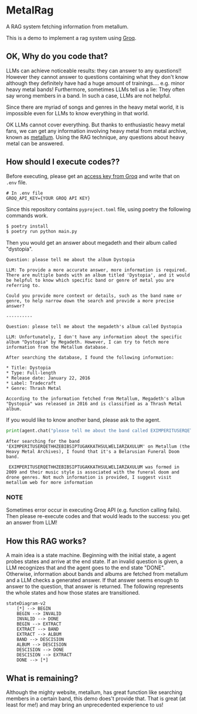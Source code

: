 # MetalRag

A RAG system fetching information from metallum.

This is a demo to implement a rag system using [Groq](https://groq.com/).

## OK, Why do you code that?

LLMs can achieve noticeable results: they can answer to any questions!! However they cannot answer to questions containing what they don't know although they definitely have had a huge amount of trainings.... e.g. minor heavy metal bands! Furthermore, sometimes LLMs tell us a lie: They often say wrong members in a band. In such a case, LLMs are not helpful.

Since there are myriad of songs and genres in the heavy metal world, it is impossible even for LLMs to know everything in that world.

OK LLMs cannot cover everything. But thanks to enthusiastic heavy metal fans, we can get any information involving heavy metal from metal archive, known as [metallum](https://www.metal-archives.com/). Using the RAG technique, any questions about heavy metal can be answered.


## How should I execute codes??

Before executing, please get an [access key from Groq](https://console.groq.com/keys) and write that on `.env` file.

```
# In .env file
GROQ_API_KEY={YOUR GROQ API KEY}
```

Since this repository contains `pyproject.toml` file, using poetry the following commands work.


```sh
$ poetry install
$ poetry run python main.py
```

Then you would get an answer about megadeth and their album called "dystopia".

```
Question: please tell me about the album Dystopia

LLM: To provide a more accurate answer, more information is required. There are multiple bands with an album titled 'Dystopia', and it would be helpful to know which specific band or genre of metal you are referring to.

Could you provide more context or details, such as the band name or genre, to help narrow down the search and provide a more precise answer?

----------

Question: please tell me about the megadeth's album called Dystopia

LLM: Unfortunately, I don't have any information about the specific album "Dystopia" by Megadeth. However, I can try to fetch more information from the Metallum database.

After searching the database, I found the following information:

* Title: Dystopia
* Type: Full-length
* Release date: January 22, 2016
* Label: Tradecraft
* Genre: Thrash Metal

According to the information fetched from Metallum, Megadeth's album "Dystopia" was released in 2016 and is classified as a Thrash Metal album.
```

If you would like to know another band, please ask to the agent.

```python
print(agent.chat("please tell me about the band called EXIMPERITUSERQETHHZEBIBSIPTUGAKKATHSULWELIARZAXULUM."))
```

```
After searching for the band 'EXIMPERITUSERQETHHZEBIBSIPTUGAKKATHSULWELIARZAXULUM' on Metallum (the Heavy Metal Archives), I found that it's a Belarusian Funeral Doom band.

 EXIMPERITUSERQETHHZEBIBSIPTUGAKKATHSULWELIARZAXULUM was formed in 2009 and their music style is associated with the funeral doom and drone genres. Not much information is provided, I suggest visit metallum web for more information
```

### NOTE

Sometimes error occur in executing Groq API (e.g. function calling fails). Then please re-execute codes and that would leads to the success: you get an answer from LLM!

## How this RAG works?

A main idea is a state machine. Beginning with the initial state, a agent probes states and arrive at the end state. If an invalid question is given, a LLM recognizes that and the agent goes to the end state "DONE". Otherwise, information about bands and albums are fetched from metallum and a LLM checks a generated answer. If that answer seems enough to answer to the question, that answer is returned. The following represents the whole states and how those states are transitioned.

```mermaid
stateDiagram-v2
    [*] --> BEGIN
    BEGIN --> INVALID
    INVALID --> DONE
    BEGIN --> EXTRACT
    EXTRACT --> BAND
    EXTRACT --> ALBUM
    BAND --> DESCISION
    ALBUM --> DESCISION
    DESCISION --> DONE
    DESCISION --> EXTRACT
    DONE --> [*]
```

## What is remaining?

Although the mighty website, metallum, has great function like searching members in a certain band, this demo does't provide that. That is great (at least for me!) and may bring an unprecedented experience to us!